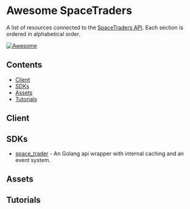 # Awesome SpaceTraders

A list of resources connected to the [SpaceTraders API](https://spacetraders.io/). Each section is ordered in alphabetical order.

[![Awesome](https://awesome.re/badge-flat.svg)](https://awesome.re)

## Contents

- [Client](#client)
- [SDKs](#sdks)
- [Assets](#assets)
- [Tutorials](#tutorials)

## Client

## SDKs
- [space_trader](https://github.com/HOWZ1T/space_trader) - An Golang api wrapper with internal caching and an event system.

## Assets

## Tutorials
